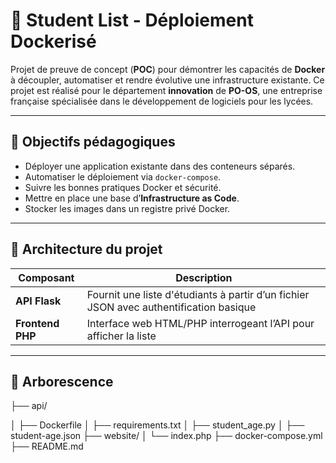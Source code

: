 # 🐳 Student List - Déploiement Dockerisé

Projet de preuve de concept (**POC**) pour démontrer les capacités de **Docker** à découpler, automatiser et rendre évolutive une infrastructure existante. Ce projet est réalisé pour le département **innovation** de **PO-OS**, une entreprise française spécialisée dans le développement de logiciels pour les lycées.

---

## 🎯 Objectifs pédagogiques

- Déployer une application existante dans des conteneurs séparés.
- Automatiser le déploiement via `docker-compose`.
- Suivre les bonnes pratiques Docker et sécurité.
- Mettre en place une base d’**Infrastructure as Code**.
- Stocker les images dans un registre privé Docker.

---

## 🧱 Architecture du projet

| Composant | Description |
|----------|-------------|
| **API Flask** | Fournit une liste d'étudiants à partir d’un fichier JSON avec authentification basique |
| **Frontend PHP** | Interface web HTML/PHP interrogeant l’API pour afficher la liste |

---

## 📁 Arborescence

├── api/

│ ├── Dockerfile
│ ├── requirements.txt
│ ├── student_age.py
│ ├── student-age.json
├── website/
│ └── index.php
├── docker-compose.yml
├── README.md
